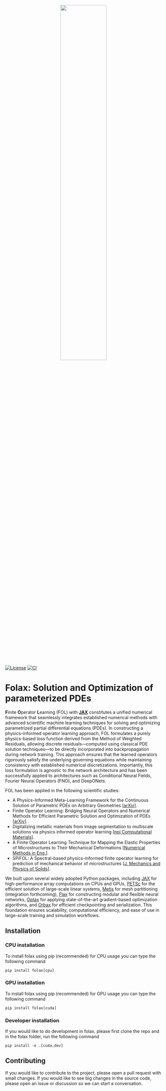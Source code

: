 <p align=center><img height="54.125%" width="54.125%" src="https://github.com/RezaNajian/eFOL/assets/62375973/0e1ca4e0-0658-4f5d-aad9-1ae7c9f67574"></p>

[![License][license-image]][license] 
[![CI](https://github.com/RezaNajian/folax/actions/workflows/CI.yml/badge.svg)](https://github.com/RezaNajian/folax/actions/workflows/CI.yml)

[license-image]: https://img.shields.io/badge/license-BSD-green.svg?style=flat
[license]: https://github.com/RezaNajian/FOL/LICENSE

# Folax: Solution and Optimization of parameterized PDEs
**F**inite **O**perator **L**earning (FOL) with [**JAX**](https://github.com/jax-ml/jax) constitutes a unified numerical framework that seamlessly integrates established numerical methods with advanced scientific machine learning techniques for solving and optimizing parametrized partial differential equations (PDEs).  In constructing a physics-informed operator learning approach, FOL formulates a purely physics-based loss function derived from the Method of Weighted Residuals, allowing discrete residuals—computed using classical PDE solution techniques—to be directly incorporated into backpropagation during network training. This approach ensures that the learned operators rigorously satisfy the underlying governing equations while maintaining consistency with established numerical discretizations. Importantly, this loss formulation is agnostic to the network architecture and has been successfully applied to architectures such as Conditional Neural Fields, Fourier Neural Operators (FNO), and DeepONets. 

FOL has been applied in the following scientific studies:
- A Physics-Informed Meta-Learning Framework for the Continuous Solution of Parametric PDEs on Arbitrary Geometries [[arXiv](https://arxiv.org/abs/2504.02459)].
- Finite Operator Learning: Bridging Neural Operators and Numerical Methods for Efficient Parametric Solution and Optimization of PDEs [[arXiv](https://arxiv.org/abs/2407.04157)].
- Digitalizing metallic materials from image segmentation to multiscale solutions via physics informed operator learning [[npj Computational Materials](https://www.nature.com/articles/s41524-025-01718-y)].
- A Finite Operator Learning Technique for Mapping the Elastic Properties of Microstructures to Their Mechanical Deformations [[Numerical Methods in Eng.](https://onlinelibrary.wiley.com/doi/full/10.1002/nme.7637)].
- SPiFOL: A Spectral-based physics-informed finite operator learning for prediction of mechanical behavior of microstructures [[J. Mechanics and Physics of Solids](https://www.sciencedirect.com/science/article/pii/S0022509625001954)].

We built upon several widely adopted Python packages, including [JAX](https://github.com/jax-ml/jax) for high-performance array computations on CPUs and GPUs, [PETSc](https://petsc.org/release/) for the efficient solution of large-scale linear systems, [Metis](https://github.com/KarypisLab/METIS) for mesh partitioning (integration forthcoming), [Flax](https://github.com/google/flax?tab=readme-ov-file) for constructing modular and flexible neural networks, [Optax](https://github.com/google-deepmind/optax) for applying state-of-the-art gradient-based optimization algorithms, and [Orbax](https://github.com/google/orbax) for efficient checkpointing and serialization. This foundation ensures scalability, computational efficiency, and ease of use in large-scale training and simulation workflows.

## Installation
### CPU installation 
To install folax using pip (recommended) for CPU usage you can type the following command

``pip install folax[cpu]``

### GPU installation
To install folax using pip (recommended) for GPU usage you can type the following command

``pip install folax[cuda]``

### Developer installation
If you would like to do development in folax, please first clone the repo and in the folax folder, run the following command

``pip install -e .[cuda,dev]``

## Contributing
If you would like to contribute to the project, please open a pull request with small changes. If you would like to see big changes in the source code, please open an issue or discussion so we can start a conversation.

